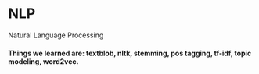 # NLP
Natural Language Processing 

#### Things we learned are: textblob, nltk, stemming, pos tagging, tf-idf, topic modeling, word2vec.
#### 
